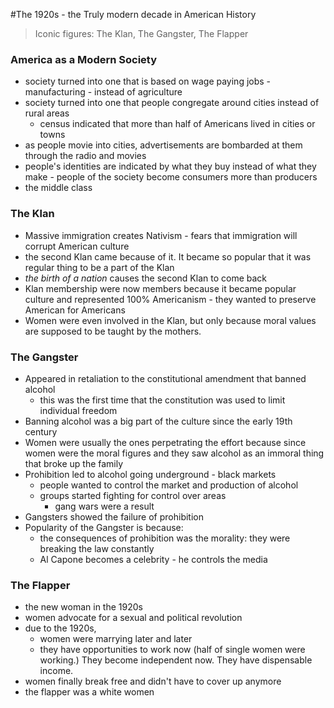 #The 1920s - the Truly modern decade in American History

> Iconic figures: The Klan, The Gangster, The Flapper

### America as a  Modern Society
- society turned into one that is based on wage paying jobs - manufacturing - instead of agriculture
- society turned into one that people congregate around cities instead of rural areas
	+ census indicated that more than half of Americans lived in cities or towns
- as people movie into cities, advertisements are bombarded at them through the radio and movies
- people's identities are indicated by what they buy instead of what they make - people of the society become consumers more than producers
- the middle class

### The Klan
- Massive immigration creates Nativism - fears that immigration will corrupt American culture
- the second Klan came because of it. It became so popular that it was regular thing to be a part of the Klan
- *the birth of a nation* causes the second Klan to come back
- Klan membership were now members because it became popular culture and represented 100% Americanism - they wanted to preserve American for Americans 
- Women were even involved in the Klan, but only because moral values are supposed to be taught by the mothers.

### The Gangster
- Appeared in retaliation to the constitutional amendment that banned alcohol 
	+ this was the first time that the constitution was used to limit individual freedom
- Banning alcohol was a big part of the culture since the early 19th century
- Women were usually the ones perpetrating the effort because since women were the moral figures and they saw alcohol as an immoral thing that broke up the family
- Prohibition led to alcohol going underground - black markets
	+ people wanted to control the market and production of alcohol
	+ groups started fighting for control over areas
		* gang wars were a result
- Gangsters showed the failure of prohibition
- Popularity of the Gangster is because:
	+ the consequences of prohibition was the morality: they were breaking the law constantly 
	+ Al Capone becomes a celebrity - he controls the media

### The Flapper
- the new woman in the 1920s
- women advocate for a sexual and political revolution
- due to the 1920s, 
	+ women were marrying later and later 
	+ they have opportunities to work now (half of single women were working.) They become independent now. They have dispensable income. 
- women finally break free and didn't have to cover up anymore 
- the flapper was a white women